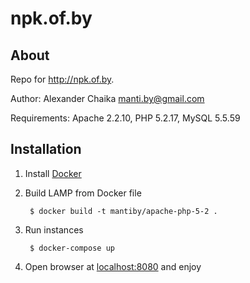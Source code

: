 npk.of.by
=========


About
-----

Repo for http://npk.of.by.

Author: Alexander Chaika <manti.by@gmail.com>

Requirements: Apache 2.2.10, PHP 5.2.17, MySQL 5.5.59


Installation
-------------

1. Install [Docker](https://docs.docker.com/install/linux/docker-ce/ubuntu/)

2. Build LAMP from Docker file

        $ docker build -t mantiby/apache-php-5-2 .
        
3. Run instances
        
        $ docker-compose up

4. Open browser at [localhost:8080](http://localhost:8080) and enjoy

